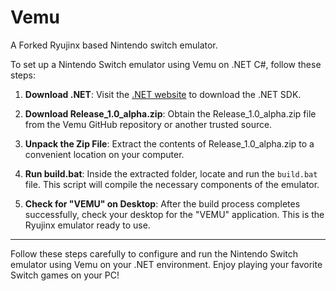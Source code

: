 # Vemu
A Forked Ryujinx based Nintendo switch emulator. 


To set up a Nintendo Switch emulator using Vemu on .NET C#, follow these steps:

1. **Download .NET**: 
   Visit the [.NET website](https://dotnet.microsoft.com/) to download the .NET SDK.

2. **Download Release_1.0_alpha.zip**:
   Obtain the Release_1.0_alpha.zip file from the Vemu GitHub repository or another trusted source.

3. **Unpack the Zip File**:
   Extract the contents of Release_1.0_alpha.zip to a convenient location on your computer.

4. **Run build.bat**:
   Inside the extracted folder, locate and run the `build.bat` file. This script will compile the necessary components of the emulator.

5. **Check for "VEMU" on Desktop**:
   After the build process completes successfully, check your desktop for the "VEMU" application. This is the Ryujinx emulator ready to use.

---

Follow these steps carefully to configure and run the Nintendo Switch emulator using Vemu on your .NET environment. Enjoy playing your favorite Switch games on your PC!
